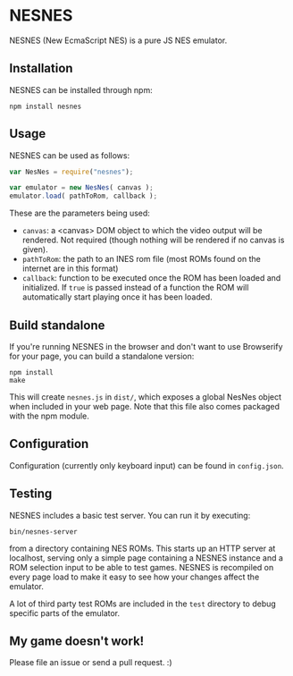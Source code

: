 # NESNES

NESNES (New EcmaScript NES) is a pure JS NES emulator.

## Installation

NESNES can be installed through npm:

```
npm install nesnes
```

## Usage

NESNES can be used as follows:

```js
var NesNes = require("nesnes");

var emulator = new NesNes( canvas );
emulator.load( pathToRom, callback );
```

These are the parameters being used:
   * ``canvas``: a &lt;canvas&gt; DOM object to which the video output will be rendered. Not required (though nothing will be rendered if no canvas is given).
   * ``pathToRom``: the path to an INES rom file (most ROMs found on the internet are in this format)
   * ``callback``: function to be executed once the ROM has been loaded and initialized. If ``true`` is passed instead of a function the ROM will automatically start playing once it has been loaded.

## Build standalone

If you're running NESNES in the browser and don't want to use Browserify for your page, you can build a standalone version:

```
npm install
make
```

This will create ``nesnes.js`` in ``dist/``, which exposes a global NesNes object when included in your web page. Note that this file also comes packaged with the npm module.

## Configuration

Configuration (currently only keyboard input) can be found in ``config.json``.

## Testing

NESNES includes a basic test server. You can run it by executing:

```bin/nesnes-server```

from a directory containing NES ROMs. This starts up an HTTP server at localhost, serving only a simple page containing a NESNES instance and a ROM selection input to be able to test games. NESNES is recompiled on every page load to make it easy to see how your changes affect the emulator.

A lot of third party test ROMs are included in the ``test`` directory to debug specific parts of the emulator.

## My game doesn't work!

Please file an issue or send a pull request. :)